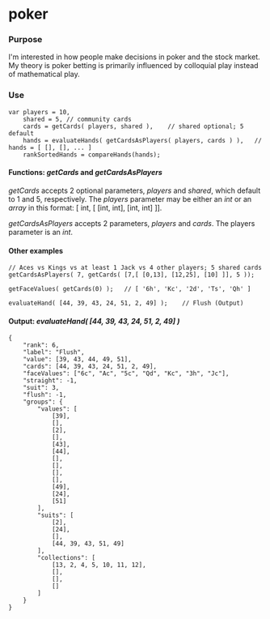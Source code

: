 # poker

### Purpose

I'm interested in how people make decisions in poker and the stock market. My theory is poker betting is primarily influenced by colloquial play instead of mathematical play.


### Use

```
var	players = 10,
	shared = 5,	// community cards
	cards = getCards( players, shared ),	// shared optional; 5 default
	hands = evaluateHands( getCardsAsPlayers( players, cards ) ),	// hands = [ [], [], ... ]
	rankSortedHands = compareHands(hands);
```

#### Functions: *getCards* and *getCardsAsPlayers*

*getCards* accepts 2 optional parameters, *players* and *shared*, which default to 1 and 5, respectively. The *players* parameter may be either an *int* or an *array* in this format: [ int, [ [int, int], [int, int] ]]. 

*getCardsAsPlayers* accepts 2 parameters, *players* and *cards*. The players parameter is an *int*.


#### Other examples	
```
// Aces vs Kings vs at least 1 Jack vs 4 other players; 5 shared cards
getCardsAsPlayers( 7, getCards( [7,[ [0,13], [12,25], [10] ]], 5 ));

getFaceValues( getCards(0) );	// [ '6h', 'Kc', '2d', 'Ts', 'Qh' ]

evaluateHand( [44, 39, 43, 24, 51, 2, 49] );	// Flush (Output)

```


#### Output: *evaluateHand( [44, 39, 43, 24, 51, 2, 49] )*
```
{
	"rank": 6,
	"label": "Flush",
	"value": [39, 43, 44, 49, 51],
	"cards": [44, 39, 43, 24, 51, 2, 49],
	"faceValues": ["6c", "Ac", "5c", "Qd", "Kc", "3h", "Jc"],
	"straight": -1,
	"suit": 3,
	"flush": -1,
	"groups": {
		"values": [
			[39],
			[],
			[2],
			[],
			[43],
			[44],
			[],
			[],
			[],
			[],
			[49],
			[24],
			[51]
		],
		"suits": [
			[2],
			[24],
			[],
			[44, 39, 43, 51, 49]
		],
		"collections": [
			[13, 2, 4, 5, 10, 11, 12],
			[],
			[],
			[]
		]
	}
}
```